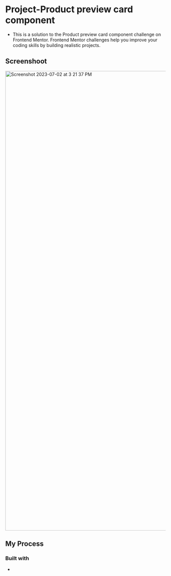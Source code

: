 # Project-Product preview card component

* This is a solution to the Product preview card component challenge on Frontend Mentor. Frontend Mentor challenges help you improve your coding skills by building realistic projects.

## Screenshoot 

<img width="1440" alt="Screenshot 2023-07-02 at 3 21 37 PM" src="https://github.com/Surjoyday/-product-preview-card-component-main/assets/90568406/cca76994-5934-4b53-9612-5bf1b9162081">

## My Process

### Built with

* 

